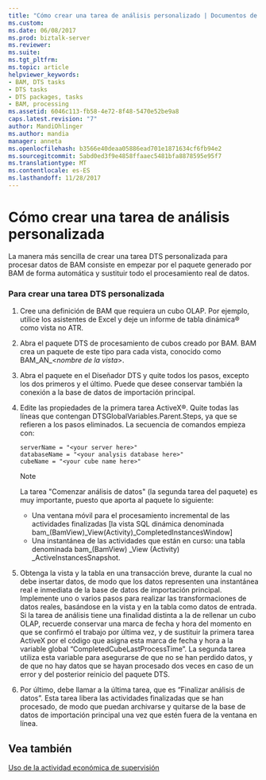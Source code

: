 ```yaml
---
title: "Cómo crear una tarea de análisis personalizado | Documentos de Microsoft"
ms.custom: 
ms.date: 06/08/2017
ms.prod: biztalk-server
ms.reviewer: 
ms.suite: 
ms.tgt_pltfrm: 
ms.topic: article
helpviewer_keywords:
- BAM, DTS tasks
- DTS tasks
- DTS packages, tasks
- BAM, processing
ms.assetid: 6046c113-fb58-4e72-8f48-5470e52be9a8
caps.latest.revision: "7"
author: MandiOhlinger
ms.author: mandia
manager: anneta
ms.openlocfilehash: b3566e40deaa05886ead701e1871634cf6fb94e2
ms.sourcegitcommit: 5abd0ed3f9e4858ffaaec5481bfa8878595e95f7
ms.translationtype: MT
ms.contentlocale: es-ES
ms.lasthandoff: 11/28/2017
---
```

# <a name="how-to-create-a-custom-analysis-task"></a>Cómo crear una tarea de análisis personalizada
La manera más sencilla de crear una tarea DTS personalizada para procesar datos de BAM consiste en empezar por el paquete generado por BAM de forma automática y sustituir todo el procesamiento real de datos.  
  
### <a name="to-create-a-custom-dts-task"></a>Para crear una tarea DTS personalizada  
  
1.  Cree una definición de BAM que requiera un cubo OLAP. Por ejemplo, utilice los asistentes de Excel y deje un informe de tabla dinámica® como vista no ATR.  
  
2.  Abra el paquete DTS de procesamiento de cubos creado por BAM. BAM crea un paquete de este tipo para cada vista, conocido como BAM_AN_\<*nombre de la vista*\>.  
  
3.  Abra el paquete en el Diseñador DTS y quite todos los pasos, excepto los dos primeros y el último. Puede que desee conservar también la conexión a la base de datos de importación principal.  
  
4.  Edite las propiedades de la primera tarea ActiveX®. Quite todas las líneas que contengan DTSGlobalVariables.Parent.Steps, ya que se refieren a los pasos eliminados. La secuencia de comandos empieza con:  
  
    ```  
    serverName = "<your server here>"   
    databaseName = "<your analysis database here>"  
    cubeName = "<your cube name here>"  
    ```  
  
    > [!NOTE]
    >  La tarea "Comenzar análisis de datos" (la segunda tarea del paquete) es muy importante, puesto que aporta al paquete lo siguiente:  
    >   
    >  -   Una ventana móvil para el procesamiento incremental de las actividades finalizadas [la vista SQL dinámica denominada bam_(BamView)_View(Activity)_CompletedInstancesWindow]  
    > -   Una instantánea de las actividades que están en curso: una tabla denominada bam\_(BamView) _View (Activity) _ActiveInstancesSnapshot.  
  
5.  Obtenga la vista y la tabla en una transacción breve, durante la cual no debe insertar datos, de modo que los datos representen una instantánea real e inmediata de la base de datos de importación principal. Implemente uno o varios pasos para realizar las transformaciones de datos reales, basándose en la vista y en la tabla como datos de entrada. Si la tarea de análisis tiene una finalidad distinta a la de rellenar un cubo OLAP, recuerde conservar una marca de fecha y hora del momento en que se confirmó el trabajo por última vez, y de sustituir la primera tarea ActiveX por el código que asigna esta marca de fecha y hora a la variable global “CompletedCubeLastProcessTime”. La segunda tarea utiliza esta variable para asegurarse de que no se han perdido datos, y de que no hay datos que se hayan procesado dos veces en caso de un error y del posterior reinicio del paquete DTS.  
  
6.  Por último, debe llamar a la última tarea, que es “Finalizar análisis de datos”. Esta tarea libera las actividades finalizadas que se han procesado, de modo que puedan archivarse y quitarse de la base de datos de importación principal una vez que estén fuera de la ventana en línea.  
  
## <a name="see-also"></a>Vea también  
 [Uso de la actividad económica de supervisión](../core/using-business-activity-monitoring.md)
